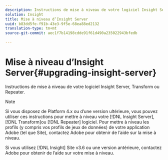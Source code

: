```yaml
---
description: Instructions de mise à niveau de votre logiciel Insight Server, Transform ou Repeater.
solution: Insight
title: Mise à niveau d’Insight Server
uuid: b83dd5fe-f91b-43e3-9f5e-68ea88ed2132
translation-type: tm+mt
source-git-commit: aec1f7b14198cdde91f61d490a235022943bfedb

---
```



# Mise à niveau d’Insight Server{#upgrading-insight-server}

Instructions de mise à niveau de votre logiciel Insight Server, Transform ou Repeater.

>[!NOTE]
>
>Si vous disposez de Platform 4.x ou d’une version ultérieure, vous pouvez utiliser ces instructions pour mettre à niveau votre [!DNL Insight Server], [!DNL Transform]ou [!DNL Repeater] logiciel. Pour mettre à niveau les profils (y compris vos profils de jeux de données) de votre application Adobe (tel que Site), contactez Adobe pour obtenir de l’aide sur la mise à niveau.

Si vous utilisez [!DNL Insight] Site v3.6 ou une version antérieure, contactez Adobe pour obtenir de l’aide sur votre mise à niveau.
